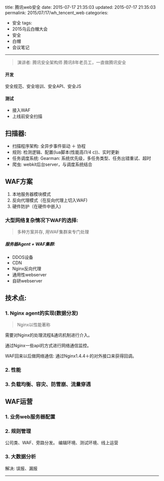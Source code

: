 title: 腾讯web安全
date: 2015-07-17 21:35:03
updated: 2015-07-17 21:35:03
permalink: 2015/07/17/wh_tencent_web
categories:
- 安全
tags:
- 2015乌云白帽大会
- 安全
- 白帽
- 会议笔记

---

> 演讲者: 腾讯安全架构师
> 腾讯8年老员工，一直做腾讯安全

#### 开发

安全规范、安全培训、安全API、安全JS

#### 测试

- 接入WAF
- 上线前安全扫描

<!--more-->

## 扫描器:

- 扫描程序架构: 全异步事件驱动 ＋ 协程
- 规则: 检测逻辑、配置(lua脚本(性能高(1/4 c))、实时更新
- 任务调度系统: Gearman: 系统优先级，多任务类型、任务出错重试、超时
- 爬虫: webkit后台server，与调度系统结合

## WAF方案

1. 本地服务器模块模式
2. 反向代理模式（在反向代理上切入WAF)
3. 硬件防护（在硬件中嵌入)


### 大型网络复杂情况下WAF的选择:

> 多种方案并存, 用WAF集群来专门处理

##### 服务器Agent + WAF集群:

- DDOS设备
- CDN
- Nginx反向代理
- 通用性webserver
- 自研webserver



## 技术点:

### 1. Nginx agent的实现(数据分发)

> Nginx以性能著称

需要对Nginx的处理流程&通讯机制进行介入。

通过Nginx一些api的方式进行网络通信监控。

WAF回来以后做网络通信: 通过Nginx1.4.4＋的对外接口来获得回调。  

### 2. 性能

### 3. 负载均衡、容灾、防雪崩、流量穿透


## WAF运营


### 1. 业务web服务器配置

### 2. 规则管理

公司类、WAF、旁路分发。
编辑环境、测试环境、线上运营

### 3. 大数据分析

解决: 误报、漏报

---
